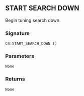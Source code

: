 ## START SEARCH DOWN

Begin tuning search down.


###  Signature

`C4:START_SEARCH_DOWN ()`


### Parameters

`None`


### Returns

`None`